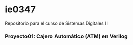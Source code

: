 # ie0347
Repositorio para el curso de Sistemas Digitales II

### Proyecto01: Cajero Automático (ATM) en Verilog